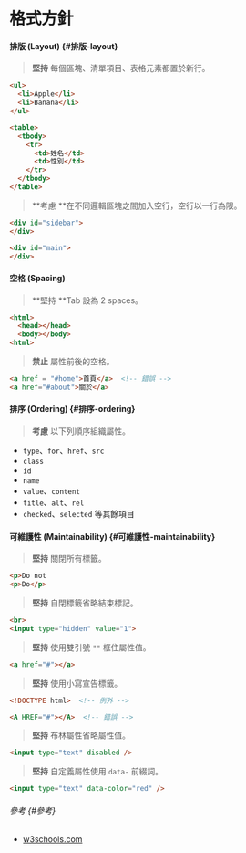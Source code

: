 # 格式方針

#### 排版 \(Layout\) {#排版-layout}

> **堅持** 每個區塊、清單項目、表格元素都置於新行。

```html
<ul>
  <li>Apple</li>
  <li>Banana</li>
</ul>

<table>
  <tbody>
    <tr>
      <td>姓名</td>
      <td>性別</td>
    </tr>
  </tbody>
</table>
```

> **考慮 **在不同邏輯區塊之間加入空行，空行以一行為限。

```html
<div id="sidebar">
</div>

<div id="main">
</div>
```

#### 空格 \(Spacing\)

> **堅持 **Tab 設為 2 spaces。

```html
<html>
  <head></head>
  <body></body>
<html>
```

> **禁止** 屬性前後的空格。

```html
<a href = "#home">首頁</a>  <!-- 錯誤 -->
<a href="#about">關於</a>
```

#### 排序 \(Ordering\) {#排序-ordering}

> **考慮** 以下列順序組織屬性。

* `type`、`for`、`href`、`src`
* `class`
* `id`
* `name`
* `value`、`content`
* `title`、`alt`、`rel`
* `checked`、`selected` 等其餘項目

#### 可維護性 \(Maintainability\) {#可維護性-maintainability}

> **堅持** 關閉所有標籤。

```html
<p>Do not
<p>Do</p>
```

> **堅持** 自閉標籤省略結束標記。

```html
<br>
<input type="hidden" value="1">
```

> **堅持** 使用雙引號 `""` 框住屬性值。

```html
<a href="#"></a>
```

> **堅持** 使用小寫宣告標籤。

```html
<!DOCTYPE html>  <!-- 例外 -->

<A HREF="#"></A>  <!-- 錯誤 -->
```

> **堅持** 布林屬性省略屬性值。

```html
<input type="text" disabled />
```

> **堅持** 自定義屬性使用 `data-` 前綴詞。

```html
<input type="text" data-color="red" />
```

###### 參考 {#參考}

* [w3schools.com](https://www.w3schools.com/html/html5_syntax.asp)



